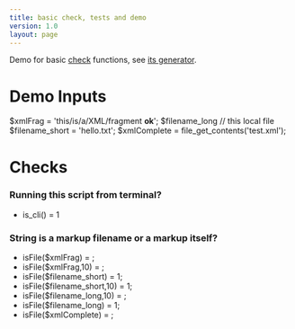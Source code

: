 ```yaml
---
title: basic check, tests and demo
version: 1.0
layout: page
---
```


Demo for basic [check](src/check.php) functions, see [its generator](test/check_test.php).

# Demo Inputs
$xmlFrag = 'this/is/a/XML/fragment <b>ok</b>';
$filename_long // this local file
$filename_short = 'hello.txt';
$xmlComplete = file_get_contents('test.xml');


# Checks  #

### Running this script from terminal? ###
* is_cli() = 1

### String is a markup filename or a markup itself? ###

* isFile($xmlFrag) = ;
* isFile($xmlFrag,10) = ;
* isFile($filename_short) = 1;
* isFile($filename_short,10) = 1;
* isFile($filename_long,10) = ;
* isFile($filename_long) = 1;
* isFile($xmlComplete) = ;

